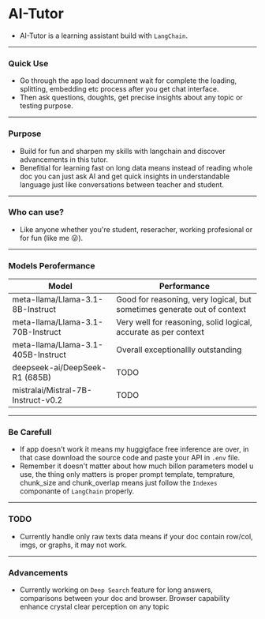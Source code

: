 # AI-Tutor

- AI-Tutor is a learning assistant build with `LangChain`.

---
### Quick Use

- Go through the app load documnent wait for complete the loading, splitting, embedding etc process after you get chat interface.
- Then ask questions, doughts, get precise insights about any topic or testing purpose.

---
### Purpose

- Build for fun and sharpen my skills with langchain and discover advancements in this tutor.
- Benefitial for learning fast on long data means instead of reading whole doc you can just ask AI and get quick insights in understandable language just like conversations between teacher and student.

---
### Who can use?

- Like anyone whether you're student, reseracher, working profesional or for fun (like me 😜).

---
### Models Perofermance

| Model | Performance |
|---|---|
|meta-llama/Llama-3.1-8B-Instruct|Good for reasoning, very logical, but sometimes generate out of context
|meta-llama/Llama-3.1-70B-Instruct|Very well for reasoning, solid logical, accurate as per context
|meta-llama/Llama-3.1-405B-Instruct|Overall exceptionallly outstanding
|deepseek-ai/DeepSeek-R1 (685B)|TODO
|mistralai/Mistral-7B-Instruct-v0.2|TODO

---
### Be Carefull

- If app doesn't work it means my huggigface free inference are over, in that case download the source code and paste your API in `.env` file.
- Remember it doesn't matter about how much billon parameters model u use, the thing only matters is proper prompt template, temprature, chunk_size and chunk_overlap means just follow the `Indexes` componante of `LangChain` properly.

---
### TODO

- Currently handle only raw texts data means if your doc contain row/col, imgs, or graphs, it may not work.

---
### Advancements

- Currently working on `Deep Search` feature for long answers, comparisons between your doc and browser. Browser capability enhance crystal clear perception on any topic
